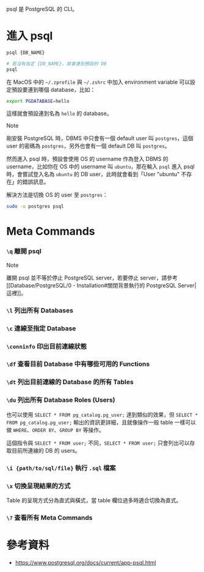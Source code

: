 psql 是 PostgreSQL 的 CLI。

# 進入 psql

```bash
psql {DB_NAME}

# 若沒有指定 {DB_NAME}，就會連到預設的 DB
psql
```

在 MacOS 中的 `~/.zprofile` 與 `~/.zshrc` 中加入 environment variable 可以設定預設要連到哪個 database，比如：

```bash
export PGDATABASE=hello
```

這樣就會預設連到名為 `hello` 的 database。

>[!Note]
>剛安裝 PostgreSQL 時，DBMS 中只會有一個 default user 叫 `postgres`，這個 user 的密碼為 `postgres`，另外也會有一個 default DB 叫 `postgres`。
>
>然而進入 psql 時，預設會使用 OS 的 username 作為登入 DBMS 的 username，比如你在 OS 中的 username 叫 `ubuntu`，那在輸入 `psql` 進入 psql 時，會嘗試登入名為 `ubuntu` 的 DB user，此時就會看到「User "ubuntu" 不存在」的錯誤訊息。
>
>解決方法是切換 OS 的 user 至 `postgres`：
>
>```bash
>sudo -u postgres psql
>```

# Meta Commands

### `\q` 離開 psql

>[!Note]
>離開 psql 並不等於停止 PostgreSQL server，若要停止 server，請參考[[Database/PostgreSQL/0 - Installation#關閉背景執行的 PostgreSQL Server|這裡]]。

### `\l` 列出所有 Databases

### `\c` 連線至指定 Database

### `\conninfo` 印出目前連線狀態

### `\df` 查看目前 Database 中有哪些可用的 Functions

### `\dt` 列出目前連線的 Database 的所有 Tables

### `\du` 列出所有 Database Roles (Users)

也可以使用 `SELECT * FROM pg_catalog.pg_user;` 達到類似的效果，但 `SELECT * FROM pg_catalog.pg_user;` 輸出的資訊更詳細，且就像操作一般 table 一樣可以做 `WHERE`、`ORDER BY`、`GROUP BY` 等操作。

這個指令與 `SELECT * FROM user;` 不同，`SELECT * FROM user;` 只會列出可以存取目前所連線的 DB 的 users。

### `\i {path/to/sql/file}` 執行 `.sql` 檔案

### `\x` 切換呈現結果的方式

Table 的呈現方式分為直式與橫式，當 table 欄位過多時適合切換為直式。

### `\?` 查看所有 Meta Commands

# 參考資料

- <https://www.postgresql.org/docs/current/app-psql.html>
